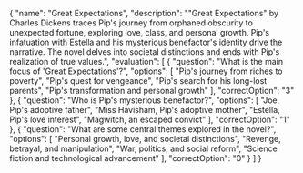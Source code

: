 {
  "name": "Great Expectations",
  "description": "\"Great Expectations\" by Charles Dickens traces Pip's journey from orphaned obscurity to unexpected fortune, exploring love, class, and personal growth. Pip's infatuation with Estella and his mysterious benefactor's identity drive the narrative. The novel delves into societal distinctions and ends with Pip's realization of true values.",
  "evaluation": [
    {
      "question": "What is the main focus of 'Great Expectations'?",
      "options": [
        "Pip's journey from riches to poverty",
        "Pip's quest for vengeance",
        "Pip's search for his long-lost parents",
        "Pip's transformation and personal growth"
      ],
      "correctOption": "3"
    },
    {
      "question": "Who is Pip's mysterious benefactor?",
      "options": [
        "Joe, Pip's adoptive father",
        "Miss Havisham, Pip's adoptive mother",
        "Estella, Pip's love interest",
        "Magwitch, an escaped convict"
      ],
      "correctOption": "1"
    },
    {
      "question": "What are some central themes explored in the novel?",
      "options": [
        "Personal growth, love, and societal distinctions",
        "Revenge, betrayal, and manipulation",
        "War, politics, and social reform",
        "Science fiction and technological advancement"
      ],
      "correctOption": "0"
    }
  ]
}